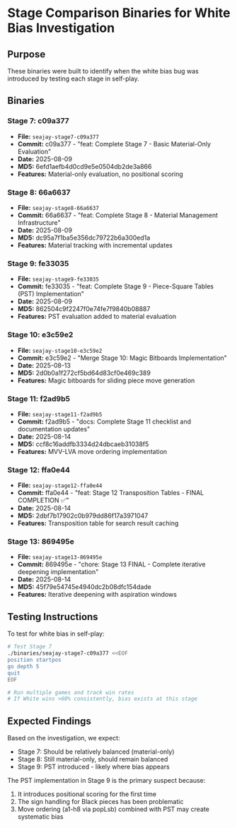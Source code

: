 # Stage Comparison Binaries for White Bias Investigation

## Purpose
These binaries were built to identify when the white bias bug was introduced by testing each stage in self-play.

## Binaries

### Stage 7: c09a377
- **File:** `seajay-stage7-c09a377`
- **Commit:** c09a377 - "feat: Complete Stage 7 - Basic Material-Only Evaluation"
- **Date:** 2025-08-09
- **MD5:** 6efd1aefb4d0cd9e5e0504db2de3a866
- **Features:** Material-only evaluation, no positional scoring

### Stage 8: 66a6637
- **File:** `seajay-stage8-66a6637`
- **Commit:** 66a6637 - "feat: Complete Stage 8 - Material Management Infrastructure"
- **Date:** 2025-08-09
- **MD5:** dc95a7f1ba5e356dc79722b6a300ed1a
- **Features:** Material tracking with incremental updates

### Stage 9: fe33035
- **File:** `seajay-stage9-fe33035`
- **Commit:** fe33035 - "feat: Complete Stage 9 - Piece-Square Tables (PST) Implementation"
- **Date:** 2025-08-09
- **MD5:** 862504c9f2247f0e74fe7f9840b08887
- **Features:** PST evaluation added to material evaluation

### Stage 10: e3c59e2
- **File:** `seajay-stage10-e3c59e2`
- **Commit:** e3c59e2 - "Merge Stage 10: Magic Bitboards Implementation"
- **Date:** 2025-08-13
- **MD5:** 2d0b0a1f272cf5bd64d83cf0e469c389
- **Features:** Magic bitboards for sliding piece move generation

### Stage 11: f2ad9b5
- **File:** `seajay-stage11-f2ad9b5`
- **Commit:** f2ad9b5 - "docs: Complete Stage 11 checklist and documentation updates"
- **Date:** 2025-08-14
- **MD5:** ccf8c16addfb3334d24dbcaeb31038f5
- **Features:** MVV-LVA move ordering implementation

### Stage 12: ffa0e44
- **File:** `seajay-stage12-ffa0e44`
- **Commit:** ffa0e44 - "feat: Stage 12 Transposition Tables - FINAL COMPLETION ✅"
- **Date:** 2025-08-14
- **MD5:** 2dbf7b17902c0b979dd86f17a3971047
- **Features:** Transposition table for search result caching

### Stage 13: 869495e
- **File:** `seajay-stage13-869495e`
- **Commit:** 869495e - "chore: Stage 13 FINAL - Complete iterative deepening implementation"
- **Date:** 2025-08-14
- **MD5:** 45f79e54745e4940dc2b08dfc154dade
- **Features:** Iterative deepening with aspiration windows

## Testing Instructions

To test for white bias in self-play:

```bash
# Test Stage 7
./binaries/seajay-stage7-c09a377 <<EOF
position startpos
go depth 5
quit
EOF

# Run multiple games and track win rates
# If White wins >60% consistently, bias exists at this stage
```

## Expected Findings

Based on the investigation, we expect:
- Stage 7: Should be relatively balanced (material-only)
- Stage 8: Still material-only, should remain balanced
- Stage 9: PST introduced - likely where bias appears

The PST implementation in Stage 9 is the primary suspect because:
1. It introduces positional scoring for the first time
2. The sign handling for Black pieces has been problematic
3. Move ordering (a1-h8 via popLsb) combined with PST may create systematic bias